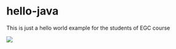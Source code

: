 # hello-java
This is just a hello world example for the students of EGC course

<img src="https://travis-ci.org/maitecrazz/hello-java.svg?branch=add-languages"/>
